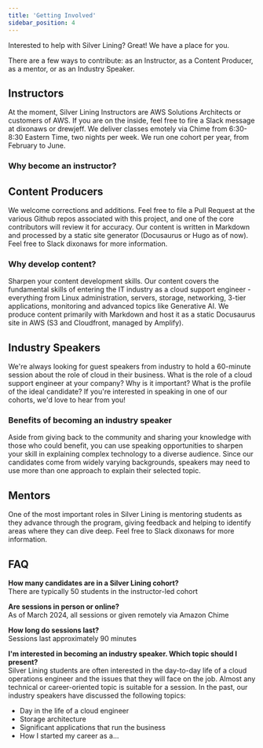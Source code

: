 ```yaml
---
title: 'Getting Involved'
sidebar_position: 4
---
```


Interested to help with Silver Lining? Great! We have a place for you. 

There are a few ways to contribute: as an Instructor, as a Content Producer, as a mentor, or as an Industry Speaker.  

## Instructors
At the moment, Silver Lining Instructors are AWS Solutions Architects or customers of AWS. If you 
are on the inside, feel free to fire a Slack message at dixonaws or drewjeff. We deliver classes 
emotely via Chime from 6:30-8:30 Eastern Time, two nights per week. We run one cohort per year, from February to June.

### Why become an instructor?

## Content Producers
We welcome corrections and additions. Feel free to file a Pull Request at the various Github repos
associated with this project, and one of the core contributors will review it for accuracy. Our content is written in
Markdown and processed by a static site generator (Docusaurus or Hugo as of now). Feel free to Slack dixonaws for 
more information.

### Why develop content?
Sharpen your content development skills. Our content covers the fundamental skills of entering the IT industry as
a cloud support engineer - everything from Linux administration, servers, storage, networking, 3-tier applications,
monitoring and advanced topics like Generative AI. We produce content primarily with Markdown and host it as a
static Docusaurus site in AWS (S3 and Cloudfront, managed by Amplify).

## Industry Speakers
We're always looking for guest speakers from industry to hold a 60-minute session about the role of cloud in their
business. What is the role of a cloud support engineer at your company? Why is it important? What is the profile of
the ideal candidate? If you're interested in speaking in one of our cohorts, we'd love to hear from you!

### Benefits of becoming an industry speaker
Aside from giving back to the community and sharing your knowledge with those who could benefit, you can use
speaking opportunities to sharpen your skill in explaining complex technology to a diverse audience. Since our candidates
come from widely varying backgrounds, speakers may need to use more than one approach to explain their selected 
topic.

## Mentors
One of the most important roles in Silver Lining is mentoring students as they advance through the program, giving
feedback and helping to identify areas where they can dive deep. Feel free to Slack dixonaws for more information.

## FAQ
<b>How many candidates are in a Silver Lining cohort?</b> <br/>
There are typically 50 students in the instructor-led cohort

<b>Are sessions in person or online?</b><br/>
As of March 2024, all sessions or given remotely via Amazon Chime

<b>How long do sessions last?</b><br/>
Sessions last approximately 90 minutes

<b>I'm interested in becoming an industry speaker. Which topic should I present?</b><br/>
Silver Lining students are often interested in the day-to-day life of a cloud operations engineer and the 
issues that they will face on the job. Almost any technical or career-oriented topic is suitable for a session. In the
past, our industry speakers have discussed the following topics:
* Day in the life of a cloud engineer
* Storage architecture
* Significant applications that run the business
* How I started my career as a...

